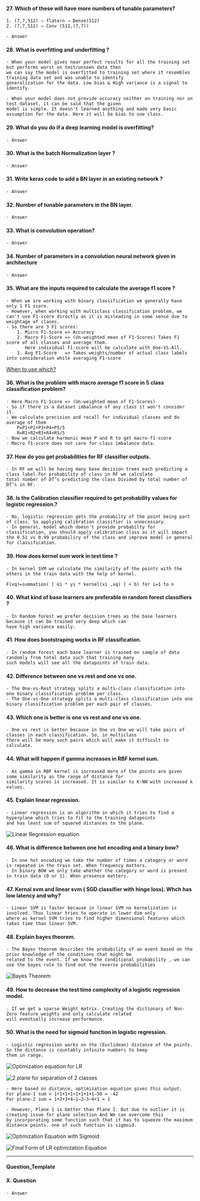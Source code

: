 #### 27. Which of these will have more numbers of tunable parameters?
```
1. (7,7,512) ⇒ flatern ⇒ Dense(512)
2. (7,7,512) ⇒ Conv (512,(7,7))
``` 
    - Answer
    
#### 28. What is overfitting and underfitting ? 
    - When your model gives near perfect results for all the training set but performs worst on test/unseen data then 
    we can say the model is overfitted to training set where it resembles training data set and was unable to identify 
    generalization for the data. Low bias & High variance is a signal to identify.
    
    - When your model does not provide accuracy neither on training nor on test dataset, it can be said that the given 
    model is simple. It doesn't learned anything and made very basic assumption for the data. Here it will be bias to one class.
    
    
#### 29. What do you do if a deep learning model is overfitting? 
    - Answer
    
#### 30. What is the batch Normalization layer ? 
    - Answer
    
#### 31. Write keras code to add a BN layer in an existing network ?
    - Answer
    
#### 32. Number of tunable parameters in the BN layer. 
    - Answer
    
#### 33. What is convolution operation? 
    - Answer
    
#### 34. Number of parameters in a convolution neural network given in architecture 
    - Answer
    
#### 35. What are the inputs required to calculate the average f1 score ? 
    - When we are working with binary classification we generally have only 1 F1 score.
    - However, when working with multiclass classification problem, we can't use F1-score directly as it is misleading in some sense due to weightage of clases.
    - So there are 3 F1 scores:
        1. Micro F1-Score => Accuracy
        2. Macro F1-Score => (Un-weighted mean of F1-Scores) Takes F1 score of all classes and average them. 
           Here individual F1-score will be calculate with One-VS-All.
        3. Avg F1-Score   => Takes weights/number of actual class labels into consideration while averaging F1-score
[When to use which?](https://towardsdatascience.com/micro-macro-weighted-averages-of-f1-score-clearly-explained-b603420b292f)
    
#### 36. What is the problem with macro average f1 score in 5 class classification problem?
    - Here Macro F1-Score => (Un-weighted mean of F1-Scores)
    - So if there is a dataset imbalance of any class it won't consider it. 
    - We calculate precision and recall for individual classes and do average of them
        P=P1+P2+P3+P4+P5/5
        R=R1+R2+R3+R4+R5/5
    - Now we calculate harmonic mean P and R to get macro-f1-score
    - Macro f1-score does not care for class imbalance data.
    
#### 37. How do you get probabilities for RF classifier outputs. 
    - In RF we will be having many base decision trees each predicting a class label.For probability of class in RF we calculate 
    total number of DT’s predicting the class Divided by total number of DT’s in RF.
    
#### 38. Is the Calibration classifier required to get probability values for logistic regression.? 
    - No, logistic regression gets the probabilty of the point being part of class. So applying calibration classifier is unnecessary.
    - In general, model which doesn't provide probabilty for classification, you should apply calibration class as it will impact 
    the 0.51 vs 0.99 probabiliry of the class and improve model in general for classification.
    
#### 39. How does kernel sum work in test time ? 
    - In kernel SVM we calculate the similarity of the points with the others in the train data with the help of kernel.
```
F(xq)=summation( [ αi * yi * kernel(xi ,xq) ] + b) for i=1 to n
```

#### 40. What kind of base learners are preferable in random forest classifiers ? 
    - In Random forest we prefer decision trees as the base learners because it can be trained very deep which can 
    have high variance easily.
    
#### 41. How does bootstraping works in RF classification. 
    - In random forest each base learner is trained on sample of data randomly from total data such that training many
    such models will see all the datapoints of train data.
    
#### 42. Difference between one vs rest and one vs one. 
    - The One-vs-Rest strategy splits a multi-class classification into one binary classification problem per class.
    - The One-vs-One strategy splits a multi-class classification into one binary classification problem per each pair of classes.
    
#### 43. Which one is better is one vs rest and one vs one. 
    - One vs rest is better because in One vs One we will take pairs of classes in each classification. So, in multiclass 
    there will be many such pairs which will make it difficult to calculate.
    
#### 44. What will happen if gamma increases in RBF kernel sum. 
    - As gamma in RBF kernel is increased more of the points are given some similarity as the range of distance for 
    similarity scores is increased. It is similar to K-NN with increased k values.
    
#### 45. Explain linear regression. 
    - Linear regression is an algorithm in which it tries to find a hyperplane which tries to fit to the training datapoints
    and has least sum of squared distances to the plane.
    
![Linear Regression equation](https://user-images.githubusercontent.com/20341930/166633126-ecff1db5-67f4-44bb-ab25-4cb839541298.png)

    
#### 46. What is difference between one hot encoding and a binary bow? 
    - In one hot encoding we take the number of times a category or word is repeated in the train set. When frequency matters.
    - In binary BOW we only take whether the category or word is present in train data (0 or 1). When presence matters.
    
#### 47. Kernal svm and linear svm ( SGD classifier with hinge loss). Whch has low latency and why?
    - Linear SVM is faster because in linear SVM no kernelization is involved. Thus linear tries to operate in lower dim only 
    where as kernel SVM tries to find higher dimensional features which takes time than linear SVM.
    
#### 48. Explain bayes theorem. 
    - The Bayes theorem describes the probability of an event based on the prior knowledge of the conditions that might be 
    related to the event. If we know the conditional probability , we can use the bayes rule to find out the reverse probabilities 

![Bayes Theorem](https://user-images.githubusercontent.com/20341930/167345317-119dbd7a-96d3-4ff6-943c-d52ee646362c.png)

    
#### 49. How to decrease the test time complexity of a logistic regression model. 
    - If we get a sparse Weight matrix. Creating the dictionary of Non-Zero feature weights and only calculate related 
    will eventually increase performance.
    
#### 50. What is the need for sigmoid function in logistic regression. 
    - Logistic regression works on the (Euclidean) distance of the points. So the distance is countably infinite numbers to keep 
    them in range.
    
![Optimization equation for LR](https://user-images.githubusercontent.com/20341930/167346370-44b2ecbf-7f62-4ba1-b1db-34804bb0e46b.png)

    
![2 plane for separation of 2 classes](https://user-images.githubusercontent.com/20341930/167346308-21c6c07d-f870-4395-9c9b-c253c52f7958.png)

    - Here based on distance, optimization equation gives this output.
    For plane-1 sum = 1+1+1+1+1+1+1+1–50 = -42
    For plane-2 sum = 1+2+3+4–1–2–3–4+1 = 1
    
    - However, Plane 1 is better than Plane 2. But due to outlier it is creating issue for plane selection And We can overcome this 
    by incorporating some function such that it has to squeeze the maximum distance points. one of such function is sigmoid. 
    
![Optimization Equation with Sigmoid](https://user-images.githubusercontent.com/20341930/167346749-a0f81418-ec3e-4f67-9130-2a038ddef0ea.png)


![Final Form of LR optimization Equation](https://user-images.githubusercontent.com/20341930/167346785-4d7602d4-9a7f-4d97-ab64-ed0c341a0a56.png)


---

#### Question_Template
#### X. Question
    - Answer
